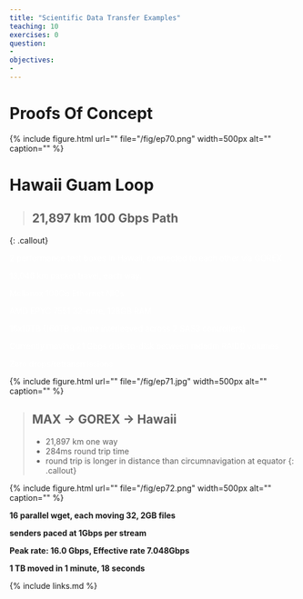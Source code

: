 ```yaml
---
title: "Scientific Data Transfer Examples"
teaching: 10
exercises: 0
question:
-
objectives:
-
---
```


# Proofs Of Concept

{% include figure.html url="" 
   file="/fig/ep70.png" width=500px alt="" caption="" %}

# Hawaii Guam Loop

> ## 21,897 km 100 Gbps Path
> 
{: .callout}

<span style="color:#FFFFFF">2 performance test boxes in Hawaii, connected to each other via GOREX</span>

<span style="color:#FFFFFF">13\,046 km packet travel, each way.</span>

<span style="color:#FFFFFF">Mellanox 100Gb Ethernet NICs</span>

<span style="color:#FFFFFF">AMD EPYC  7551 32-core, 128GB RAM</span>

<span style="color:#FFFFFF">16x10TB  (160TB volume interleaved across 2 SAS3 controllers)</span>

<span style="color:#FFFFFF">Currently moving 21 Gbps disk-to-disk between mdadm RAID0 volumes</span>

<span style="color:#FFFFFF">Zero drops/retransmissions</span>

{% include figure.html url="" 
   file="/fig/ep71.jpg" width=500px alt="" caption="" %}


> ## MAX → GOREX → Hawaii
> 
>  * 21\,897 km one way
>  * 284ms round trip time
>  * round trip is longer in distance than circumnavigation at equator
{: .callout}

{% include figure.html url=""
   file="/fig/ep72.png" width=500px alt="" caption="" %}


__16 parallel wget, each moving 32, 2GB files__

__senders paced at 1Gbps per stream__

__Peak rate: 16.0 Gbps, Effective rate 7.048Gbps__

__1 TB moved in 1 minute, 18 seconds__

{% include links.md %}

